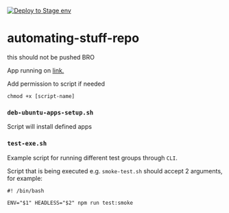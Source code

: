 [![Deploy to Stage env](https://github.com/nikolajovancevic/automating-stuff/actions/workflows/deploy-to-stage.yml/badge.svg?branch=stage&event=push)](https://github.com/nikolajovancevic/automating-stuff/actions/workflows/deploy-to-stage.yml)

# automating-stuff-repo

this should not be pushed BRO

App running on [link.](https://nikolajovancevic.github.io/automating-stuff/)


Add permission to script if needed

```
chmod +x [script-name]
```

### `deb-ubuntu-apps-setup.sh`

Script will install defined apps

### `test-exe.sh`

Example script for running different test groups through `CLI`.

Script that is being executed e.g. `smoke-test.sh` should accept 2 arguments, for example:

```
#! /bin/bash

ENV="$1" HEADLESS="$2" npm run test:smoke
```